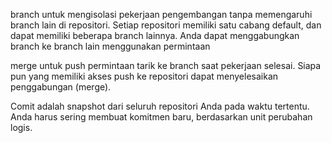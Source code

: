 branch untuk mengisolasi pekerjaan pengembangan tanpa memengaruhi branch lain di repositori. Setiap repositori memiliki satu cabang default, dan dapat memiliki beberapa branch lainnya. Anda dapat menggabungkan branch ke branch lain menggunakan permintaan

merge untuk push permintaan tarik ke branch saat pekerjaan selesai. Siapa pun yang memiliki akses push ke repositori dapat menyelesaikan penggabungan (merge).

Comit  adalah snapshot dari seluruh repositori Anda pada waktu tertentu. Anda harus sering membuat komitmen baru, berdasarkan unit perubahan logis.
